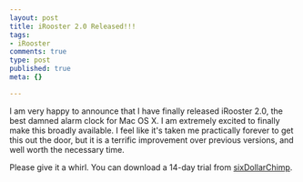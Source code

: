 ```yaml
--- 
layout: post
title: iRooster 2.0 Released!!!
tags: 
- iRooster
comments: true
type: post
published: true
meta: {}

---
```

I am very happy to announce that I have finally released iRooster 2.0, the best damned alarm clock for Mac OS X. I am extremely excited to finally make this broadly available. I feel like it's taken me practically forever to get this out the door, but it is a terrific improvement over previous versions, and well worth the necessary time.

  Please give it a whirl. You can download a 14-day trial from <a href="http://www.sixdollarchimp.com">sixDollarChimp</a>.
